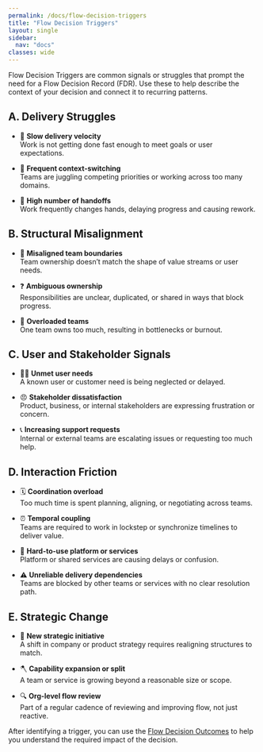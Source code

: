 ```yaml
---
permalink: /docs/flow-decision-triggers
title: "Flow Decision Triggers"
layout: single
sidebar:
  nav: "docs"
classes: wide
---
```


Flow Decision Triggers are common signals or struggles that prompt the need for a Flow Decision Record (FDR). Use these to help describe the context of your decision and connect it to recurring patterns.

## A. Delivery Struggles

- 🐢 **Slow delivery velocity**  
  Work is not getting done fast enough to meet goals or user expectations.

- 🔀 **Frequent context-switching**  
  Teams are juggling competing priorities or working across too many domains.

- 🤝 **High number of handoffs**  
  Work frequently changes hands, delaying progress and causing rework.

## B. Structural Misalignment

- 🚧 **Misaligned team boundaries**  
  Team ownership doesn’t match the shape of value streams or user needs.

- ❓ **Ambiguous ownership**  
  Responsibilities are unclear, duplicated, or shared in ways that block progress.

- 🧱 **Overloaded teams**  
  One team owns too much, resulting in bottlenecks or burnout.

## C. User and Stakeholder Signals

- 🙅‍♂️ **Unmet user needs**  
  A known user or customer need is being neglected or delayed.

- 😠 **Stakeholder dissatisfaction**  
  Product, business, or internal stakeholders are expressing frustration or concern.

- 📞 **Increasing support requests**  
  Internal or external teams are escalating issues or requesting too much help.

## D. Interaction Friction

- 🗓️ **Coordination overload**  
  Too much time is spent planning, aligning, or negotiating across teams.

- ⏰ **Temporal coupling**  
  Teams are required to work in lockstep or synchronize timelines to deliver value.

- 🧱 **Hard-to-use platform or services**  
  Platform or shared services are causing delays or confusion.

- ⚠️ **Unreliable delivery dependencies**  
  Teams are blocked by other teams or services with no clear resolution path.

## E. Strategic Change

- 🎯 **New strategic initiative**  
  A shift in company or product strategy requires realigning structures to match.

- 🪓 **Capability expansion or split**  
  A team or service is growing beyond a reasonable size or scope.

- 🔍 **Org-level flow review**  
  Part of a regular cadence of reviewing and improving flow, not just reactive.

After identifying a trigger, you can use the [Flow Decision Outcomes](/docs/flow-decision-outcomes) to help you understand the required impact of the decision.
